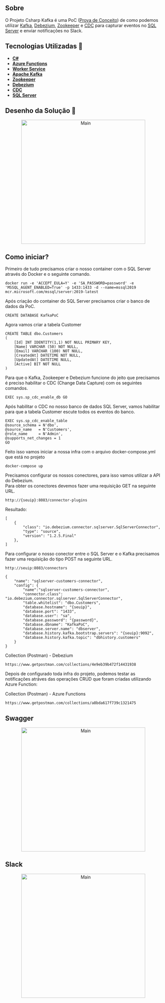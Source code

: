## Sobre
O Projeto Csharp Kafka é uma PoC ([Prova de Conceito](https://pt.wikipedia.org/wiki/Prova_de_conceito#:~:text=Uma%20prova%20de%20conceito%2C%20ou,uma%20pesquisa%20ou%20artigo%20t%C3%A9cnico.)) de como podemos utilizar [Kafka](https://kafka.apache.org), [Debezium](https://debezium.io), [Zookeeper](https://zookeeper.apache.org) e [CDC](https://docs.microsoft.com/pt-br/sql/relational-databases/track-changes/about-change-data-capture-sql-server?view=sql-server-ver15) para capturar eventos no [SQL Server](https://www.microsoft.com/pt-br/sql-server/sql-server-2019) e enviar notificações no Slack.

## Tecnologias Utilizadas 🚀
* **[C#](https://docs.microsoft.com/pt-br/dotnet/csharp/)**
* **[Azure Functions](https://docs.microsoft.com/pt-br/azure/azure-functions/)**
* **[Worker Service](https://docs.microsoft.com/pt-br/aspnet/core/fundamentals/host/hosted-services?view=aspnetcore-5.0&tabs=visual-studio)**
* **[Apache Kafka](https://kafka.apache.org)**
* **[Zookeeper](https://zookeeper.apache.org)**
* **[Debezium](https://debezium.io)**
* **[CDC](https://docs.microsoft.com/pt-br/sql/relational-databases/track-changes/about-change-data-capture-sql-server?view=sql-server-ver15)**
*  **[SQL Server](https://www.microsoft.com/pt-br/sql-server/sql-server-2019)**

## Desenho da Solução 🎨
<p align="center">
  <img src="https://ik.imagekit.io/usw9dpm4u3i/csharp-kafka_w4kjp5e5D.png" width="400" title="Main">
</p>

## Como iniciar? 
Primeiro de tudo precisamos criar o nosso container com o SQL Server através do Docker e o seguinte comando.
```
docker run -e 'ACCEPT_EULA=Y' -e 'SA_PASSWORD=password' -e 'MSSQL_AGENT_ENABLED=True' -p 1433:1433 -d --name=mssql2019 mcr.microsoft.com/mssql/server:2019-latest
```
Após criação do container do SQL Server precisamos criar o banco de dados da PoC.
```
CREATE DATABASE KafkaPoC
```
Agora vamos criar a tabela Customer
```
CREATE TABLE dbo.Customers
(
    [Id] INT IDENTITY(1,1) NOT NULL PRIMARY KEY,
    [Name] VARCHAR (50) NOT NULL,
    [Email] VARCHAR (100) NOT NULL,
    [CreatedAt] DATETIME NOT NULL,
    [UpdatedAt] DATETIME NULL,
    [Active] BIT NOT NULL
)
```
Para que o Kafka, Zookeeper e Debezium funcione do jeito que precisamos é preciso habilitar o CDC (Change Data Capture) com os seguintes comandos.
```
EXEC sys.sp_cdc_enable_db GO
```
Após habilitar o CDC no nosso banco de dados SQL Server, vamos habilitar para que a tabela Customer escute todos os eventos do banco.
```
EXEC sys.sp_cdc_enable_table
@source_schema = N'dbo',
@source_name   = N'Customers',
@role_name     = N'Admin',
@supports_net_changes = 1
GO
```
Feito isso vamos iniciar a nossa infra com o arquivo docker-compose.yml que está no projeto
```
docker-compose up
```
Precisamos configurar os nossos conectores, para isso vamos utilizar a API do Debezium.<br>
Para obter os conectores devemos fazer uma requisição GET na seguinte URL.
```
http://{seuip}:8083/connector-plugins
```
Resultado: 
```
[
    {
        "class": "io.debezium.connector.sqlserver.SqlServerConnector",
        "type": "source",
        "version": "1.2.5.Final"
    },
]
```
Para configurar o nosso conector entre o SQL Server e o Kafka precisamos fazer uma requisição do tipo POST na seguinte URL.
```
http://seuip:8083/connectors

{
	"name": "sqlserver-customers-connector",
	"config": {
        "name":"sqlserver-customers-connector",
		"connector.class": "io.debezium.connector.sqlserver.SqlServerConnector",
        "table.whitelist": "dbo.Customers",
		"database.hostname": "{seuip}",
		"database.port": "1433",
		"database.user": "sa",
		"database.password": "{password}",
		"database.dbname": "KafkaPoC",
		"database.server.name": "dbserver",
		"database.history.kafka.bootstrap.servers": "{seuip}:9092",
		"database.history.kafka.topic": "dbhistory.customers"
	}
}
```
Collection (Postman) - Debezium
```
https://www.getpostman.com/collections/4e9eb39b472f14431938
```

Depois de configurado toda infra do projeto, podemos testar as notificações atráves das operações CRUD que foram criadas utilizando Azure Function:

Collection (Postman) - Azure Functions
```
https://www.getpostman.com/collections/a8bda617f739c1321475
```
## Swagger
<p align="center">
  <img src="https://ik.imagekit.io/usw9dpm4u3i/Swagger_imGNEGfPr0.PNG" width="400" title="Main">
</p>

## Slack
<p align="center">
  <img src="https://ik.imagekit.io/usw9dpm4u3i/Slack_hktg7ZB97w.PNG" width="400" title="Main">
</p>